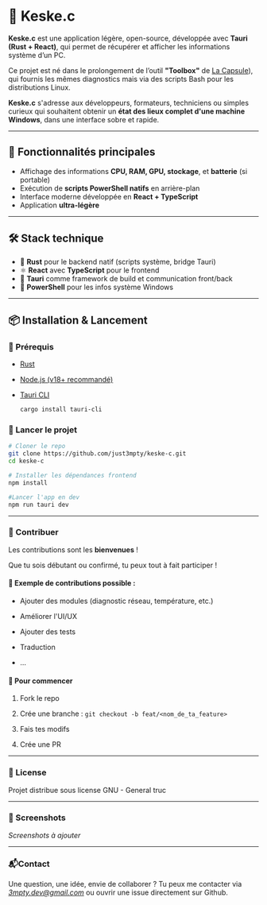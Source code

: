 # 🤖 Keske.c

**Keske.c** est une application légère, open-source, développée avec **Tauri (Rust + React)**, qui permet de récupérer et afficher les informations système d’un PC.

Ce projet est né dans le prolongement de l’outil **"Toolbox"** de [La Capsule](https://github.com/lacapsule)), qui fournis les mêmes diagnostics mais via des scripts Bash pour les distributions Linux.

**Keske.c** s'adresse aux développeurs, formateurs, techniciens ou simples curieux qui souhaitent obtenir un **état des lieux complet d'une machine Windows**, dans une interface sobre et rapide.

---

## 🚀 Fonctionnalités principales

- Affichage des informations **CPU, RAM, GPU, stockage**, et **batterie** (si portable)
- Exécution de **scripts PowerShell natifs** en arrière-plan
- Interface moderne développée en **React + TypeScript**
- Application **ultra-légère**

---

## 🛠️ Stack technique

- 🦀 **Rust** pour le backend natif (scripts système, bridge Tauri)
- ⚛️ **React** avec **TypeScript** pour le frontend
- 🧱 **Tauri** comme framework de build et communication front/back
- 🧩 **PowerShell** pour les infos système Windows

---

## 📦 Installation & Lancement

### 🔧 Prérequis

- [Rust](https://www.rust-lang.org/tools/install)
- [Node.js (v18+ recommandé)](https://nodejs.org/)
- [Tauri CLI](https://tauri.app/v1/guides/getting-started/setup/)
  
  ```bash
  cargo install tauri-cli
  ```
  

### 🚀 Lancer le projet

```bash
# Cloner le repo
git clone https://github.com/just3mpty/keske-c.git
cd keske-c

# Installer les dépendances frontend
npm install

#Lancer l'app en dev
npm run tauri dev
```

---

### 🤝 Contribuer

Les contributions sont les **bienvenues** !

Que tu sois débutant ou confirmé, tu peux tout à fait participer !

#### 📍 Exemple de contributions possible :

- Ajouter des modules (diagnostic réseau, température, etc.)
  
- Améliorer l'UI/UX
  
- Ajouter des tests
  
- Traduction
  
- ...
  

#### 📜 Pour commencer

1. Fork le repo
  
2. Crée une branche : `git checkout -b feat/<nom_de_ta_feature>`
  
3. Fais tes modifs
  
4. Crée une PR
  

---

### 📄 License

Projet distribue sous license GNU - General truc

---

### 📸 Screenshots

*Screenshots à ajouter*

---

### 📬Contact

Une question, une idée, envie de collaborer ? Tu peux me contacter via *3mpty.dev@gmail.com* ou ouvrir une issue directement sur Github.
